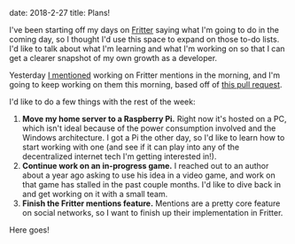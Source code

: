 date: 2018-2-27
title: Plans!

I've been starting off my days on [Fritter](dat://9900f9aad4d6e79e0beb1c46333852b99829e4dfcdfa9b690eeeab3c367c1b9a/) saying what I'm going to do in the coming day, so I thought I'd use this space to expand on those to-do lists. I'd like to talk about what I'm learning and what I'm working on so that I can get a clearer snapshot of my own growth as a developer.

Yesterday [I mentioned](dat://9900f9aad4d6e79e0beb1c46333852b99829e4dfcdfa9b690eeeab3c367c1b9a/thread/dat://14e02bfbe6d66113327a1e2f473dcd639dc3d9d97a05c1e5778a6c295fd02095/posts/0je4cpmjn.json) working on Fritter mentions in the morning, and I'm going to keep working on them this morning, based off of [this pull request](https://github.com/beakerbrowser/fritter/pull/28).

I'd like to do a few things with the rest of the week:

1. **Move my home server to a Raspberry Pi.** Right now it's hosted on a PC, which isn't ideal because of the power consumption involved and the Windows architecture. I got a Pi the other day, so I'd like to learn how to start working with one (and see if it can play into any of the decentralized internet tech I'm getting interested in!).
1. **Continue work on an in-progress game.** I reached out to an author about a year ago asking to use his idea in a video game, and work on that game has stalled in the past couple months. I'd like to dive back in and get working on it with a small team.
1. **Finish the Fritter mentions feature.** Mentions are a pretty core feature on social networks, so I want to finish up their implementation in Fritter.

Here goes!
